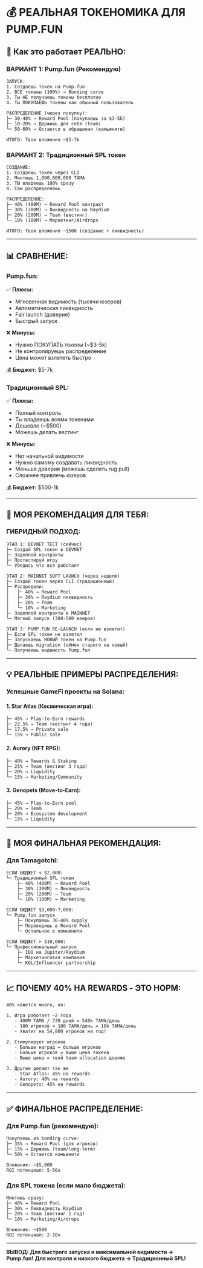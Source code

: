 # 💰 РЕАЛЬНАЯ ТОКЕНОМИКА ДЛЯ PUMP.FUN

## 🎯 Как это работает РЕАЛЬНО:

### **ВАРИАНТ 1: Pump.fun (Рекомендую)**

```
ЗАПУСК:
1. Создаешь токен на Pump.fun
2. ВСЕ токены (100%) → Bonding curve
3. Ты НЕ получаешь токены бесплатно
4. Ты ПОКУПАЕШЬ токены как обычный пользователь

РАСПРЕДЕЛЕНИЕ (через покупку):
├─ 30-40% → Reward Pool (покупаешь за $3-5k)
├─ 10-20% → Держишь для себя (team)
└─ 50-60% → Остается в обращении (комьюнити)

ИТОГО: Твои вложения ~$3-7k
```

### **ВАРИАНТ 2: Традиционный SPL токен**

```
СОЗДАНИЕ:
1. Создаешь токен через CLI
2. Минтишь 1,000,000,000 TAMA
3. ТЫ владеешь 100% сразу
4. Сам распределяешь

РАСПРЕДЕЛЕНИЕ:
├─ 40% (400M) → Reward Pool контракт
├─ 30% (300M) → Ликвидность на Raydium
├─ 20% (200M) → Team (вестинг)
└─ 10% (100M) → Маркетинг/Airdrops

ИТОГО: Твои вложения ~$500 (создание + ликвидность)
```

---

## 📊 СРАВНЕНИЕ:

### **Pump.fun:**
✅ **Плюсы:**
- Мгновенная видимость (тысячи юзеров)
- Автоматическая ликвидность
- Fair launch (доверие)
- Быстрый запуск

❌ **Минусы:**
- Нужно ПОКУПАТЬ токены (~$3-5k)
- Не контролируешь распределение
- Цена может взлететь быстро

💰 **Бюджет:** $5-7k

### **Традиционный SPL:**
✅ **Плюсы:**
- Полный контроль
- Ты владеешь всеми токенами
- Дешевле (~$500)
- Можешь делать вестинг

❌ **Минусы:**
- Нет начальной видимости
- Нужно самому создавать ликвидность
- Меньше доверия (можешь сделать rug pull)
- Сложнее привлечь юзеров

💰 **Бюджет:** $500-1k

---

## 🎯 МОЯ РЕКОМЕНДАЦИЯ ДЛЯ ТЕБЯ:

### **ГИБРИДНЫЙ ПОДХОД:**

```
ЭТАП 1: DEVNET ТЕСТ (сейчас)
├─ Создай SPL токен в DEVNET
├─ Задеплой контракты
├─ Протестируй игру
└─ Убедись что все работает

ЭТАП 2: MAINNET SOFT LAUNCH (через неделю)
├─ Создай токен через CLI (традиционный)
├─ Распредели:
│   ├─ 40% → Reward Pool
│   ├─ 30% → Raydium ликвидность
│   ├─ 20% → Team
│   └─ 10% → Marketing
├─ Задеплой контракты в MAINNET
└─ Мягкий запуск (300-500 юзеров)

ЭТАП 3: PUMP.FUN RE-LAUNCH (если не взлетит)
├─ Если SPL токен не взлетел
├─ Запускаешь НОВЫЙ токен на Pump.fun
├─ Делаешь migration (обмен старого на новый)
└─ Получаешь видимость Pump.fun
```

---

## 💡 РЕАЛЬНЫЕ ПРИМЕРЫ РАСПРЕДЕЛЕНИЯ:

### **Успешные GameFi проекты на Solana:**

#### **1. Star Atlas (Космическая игра):**
```
├─ 45% → Play-to-Earn rewards
├─ 22.5% → Team (вестинг 4 года)
├─ 17.5% → Private sale
└─ 15% → Public sale
```

#### **2. Aurory (NFT RPG):**
```
├─ 40% → Rewards & Staking
├─ 25% → Team (вестинг 3 года)
├─ 20% → Liquidity
└─ 15% → Marketing/Community
```

#### **3. Genopets (Move-to-Earn):**
```
├─ 45% → Play-to-Earn pool
├─ 20% → Team
├─ 20% → Ecosystem development
└─ 15% → Liquidity
```

---

## 🎯 МОЯ ФИНАЛЬНАЯ РЕКОМЕНДАЦИЯ:

### **Для Tamagotchi:**

```
ЕСЛИ БЮДЖЕТ < $2,000:
└─ Традиционный SPL токен
    ├─ 40% (400M) → Reward Pool
    ├─ 30% (300M) → Ликвидность
    ├─ 20% (200M) → Team
    └─ 10% (100M) → Marketing

ЕСЛИ БЮДЖЕТ $3,000-7,000:
└─ Pump.fun запуск
    ├─ Покупаешь 30-40% supply
    ├─ Переводишь в Reward Pool
    └─ Остальное в комьюнити

ЕСЛИ БЮДЖЕТ > $10,000:
└─ Профессиональный запуск
    ├─ IDO на Jupiter/Raydium
    ├─ Маркетинговая кампания
    └─ KOL/Influencer partnership
```

---

## 📈 ПОЧЕМУ 40% НА REWARDS - ЭТО НОРМ:

```
40% кажется много, но:

1. Игра работает ~2 года
   - 400M TAMA / 730 дней = 548k TAMA/день
   - 100 игроков × 100 TAMA/день = 10k TAMA/день
   - Хватит на 54,800 игроков на год!

2. Стимулирует игроков
   - Больше наград = больше игроков
   - Больше игроков = выше цена токена
   - Выше цена = твой team allocation дороже

3. Другие делают так же
   - Star Atlas: 45% на rewards
   - Aurory: 40% на rewards
   - Genopets: 45% на rewards
```

---

## ✅ ФИНАЛЬНОЕ РАСПРЕДЕЛЕНИЕ:

### **Для Pump.fun (рекомендую):**
```
Покупаешь из bonding curve:
├─ 35% → Reward Pool (для игроков)
├─ 15% → Держишь (team/long-term)
└─ 50% → Остается комьюнити

Вложения: ~$5,000
ROI потенциал: 5-50x
```

### **Для SPL токена (если мало бюджета):**
```
Минтишь сразу:
├─ 40% → Reward Pool
├─ 30% → Ликвидность Raydium
├─ 20% → Team (вестинг 1 год)
└─ 10% → Marketing/Airdrops

Вложения: ~$500
ROI потенциал: 2-10x
```

---

**ВЫВОД: Для быстрого запуска и максимальной видимости → Pump.fun!**
**Для контроля и низкого бюджета → Традиционный SPL!**








